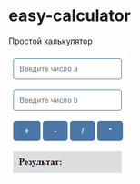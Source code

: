 # easy-calculator
Простой калькулятор

![Image alt](https://github.com/heyonemusic/easy-calculator/blob/master/easy-calculator.png)
